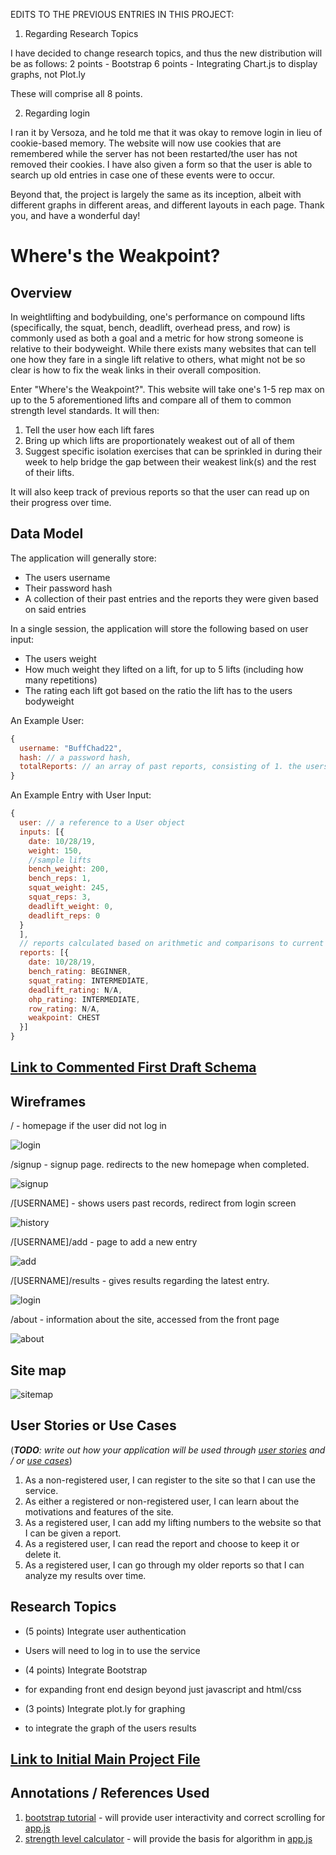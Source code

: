 EDITS TO THE PREVIOUS ENTRIES IN THIS PROJECT:

1. Regarding Research Topics

I have decided to change research topics, and thus the new distribution will be as follows:
2 points - Bootstrap
6 points - Integrating Chart.js to display graphs, not Plot.ly

These will comprise all 8 points.

2. Regarding login

I ran it by Versoza, and he told me that it was okay to remove login in lieu of cookie-based memory.
The website will now use cookies that are remembered while the server has not been restarted/the user has not removed their cookies.
I have also given a form so that the user is able to search up old entries in case one of these events were to occur.

Beyond that, the project is largely the same as its inception, albeit with different graphs in different areas, and different layouts in each page.
Thank you, and have a wonderful day!
# Where's the Weakpoint?

## Overview

In weightlifting and bodybuilding, one's performance on compound lifts (specifically, the squat, bench, deadlift, overhead press, and row) is commonly used as both a goal and a metric for how strong someone is relative to their bodyweight. While there exists many websites that can tell one how they fare in a single lift relative to others, what might not be so clear is how to fix the weak links in their overall composition.

Enter "Where's the Weakpoint?". This website will take one's 1-5 rep max on up to the 5 aforementioned lifts and compare all of them to common strength level standards. It will then:
1. Tell the user how each lift fares
2. Bring up which lifts are proportionately weakest out of all of them 
3. Suggest specific isolation exercises that can be sprinkled in during their week to help bridge the gap between their weakest link(s) and the rest of their lifts. 

It will also keep track of previous reports so that the user can read up on their progress over time. 
## Data Model


The application will generally store:
- The users username 
- Their password hash
- A collection of their past entries and the reports they were given based on said entries

In a single session, the application will store the following based on user input:
- The users weight 
- How much weight they lifted on a lift, for up to 5 lifts (including how many repetitions)
- The rating each lift got based on the ratio the lift has to the users bodyweight 


An Example User:

```javascript
{
  username: "BuffChad22",
  hash: // a password hash,
  totalReports: // an array of past reports, consisting of 1. the users old input and 2. the report given based on said input 
}
```

An Example Entry with User Input:

```javascript
{
  user: // a reference to a User object
  inputs: [{
    date: 10/28/19,
    weight: 150,
    //sample lifts
    bench_weight: 200,
    bench_reps: 1,
    squat_weight: 245,
    squat_reps: 3,
    deadlift_weight: 0,
    deadlift_reps: 0
  }
  ],
  // reports calculated based on arithmetic and comparisons to current strength standards. 
  reports: [{
    date: 10/28/19,
    bench_rating: BEGINNER,
    squat_rating: INTERMEDIATE,
    deadlift_rating: N/A,
    ohp_rating: INTERMEDIATE,
    row_rating: N/A,
    weakpoint: CHEST 
  }]
}
```


## [Link to Commented First Draft Schema](db.js) 



## Wireframes


/ - homepage if the user did not log in

![login](documentation/login.jpg)

/signup - signup page. redirects to the new homepage when completed.

![signup](documentation/signup.jpg)

/[USERNAME] - shows users past records, redirect from login screen

![history](documentation/history.jpg)

/[USERNAME]/add - page to add a new entry

![add](documentation/add.jpg)

/[USERNAME]/results - gives results regarding the latest entry.

![login](documentation/results.jpg)

/about - information about the site, accessed from the front page

![about](documentation/about.jpg)

## Site map

![sitemap](documentation/site_map.jpg)

## User Stories or Use Cases

(___TODO__: write out how your application will be used through [user stories](http://en.wikipedia.org/wiki/User_story#Format) and / or [use cases](https://www.mongodb.com/download-center?jmp=docs&_ga=1.47552679.1838903181.1489282706#previous)_)

1. As a non-registered user, I can register to the site so that I can use the service.
2. As either a registered or non-registered user, I can learn about the motivations and features of the site.
3. As a registered user, I can add my lifting numbers to the website so that I can be given a report.
4. As a registered user, I can read the report and choose to keep it or delete it.
5. As a registered user, I can go through my older reports so that I can analyze my results over time. 

## Research Topics


* (5 points) Integrate user authentication
- Users will need to log in to use the service
* (4 points) Integrate Bootstrap
- for expanding front end design beyond just javascript and html/css
* (3 points) Integrate plot.ly for graphing
- to integrate the graph of the users results 



## [Link to Initial Main Project File](app.js) 



## Annotations / References Used


1. [bootstrap tutorial](https://www.w3schools.com/bootstrap4/) - will provide user interactivity and correct scrolling for [app.js](app.js)
2. [strength level calculator](https://strengthlevel.com/) - will provide the basis for algorithm in [app.js](app.js)

